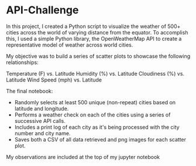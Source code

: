 # API-Challenge

In this project, I created a Python script to visualize the weather of 500+ cities across the world of varying distance from the equator. To accomplish this, I used a simple Python library, the OpenWeatherMap API to create a representative model of weather across world cities.

My objective was to build a series of scatter plots to showcase the following relationships:

Temperature (F) vs. Latitude
Humidity (%) vs. Latitude
Cloudiness (%) vs. Latitude
Wind Speed (mph) vs. Latitude

The final notebook:
  - Randomly selects at least 500 unique (non-repeat) cities based on latitude and longitude.
  - Performs a weather check on each of the cities using a series of successive API calls.
  - Includes a print log of each city as it's being processed with the city number and city name.
  - Saves both a CSV of all data retrieved and png images for each scatter plot.

My observations are included at the top of my jupyter notebook
